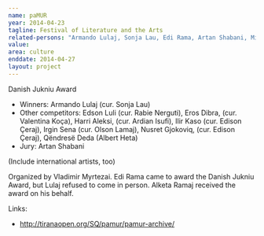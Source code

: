 ```yaml
---
name: paMUR
year: 2014-04-23
tagline: Festival of Literature and the Arts
related-persons: "Armando Lulaj, Sonja Lau, Edi Rama, Artan Shabani, Mirela Kumbaro, Vladimir Myrtezai"
value:
area: culture
enddate: 2014-04-27
layout: project
---
```

Danish Jukniu Award
* Winners: Armando Lulaj (cur. Sonja Lau)
* Other competitors: Edson Luli (cur. Rabie Nerguti), Eros Dibra, (cur. Valentina Koça), Harri Aleksi, (cur. Ardian Isufi), Ilir Kaso (cur. Edison Çeraj), Irgin Sena (cur. Olson Lamaj), Nusret Gjokoviq, (cur. Edison Çeraj), Qëndresë Deda (Albert Heta)
* Jury: Artan Shabani

(Include international artists, too)

Organized by Vladimir Myrtezai.
Edi Rama came to award the Danish Jukniu Award, but Lulaj refused to come in person. Alketa Ramaj received the award on his behalf.


Links:
* <http://tiranaopen.org/SQ/pamur/pamur-archive/>
